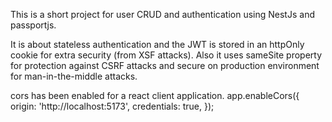 This is a short project for user CRUD and authentication using NestJs and passportjs.

It is about stateless authentication and the JWT is stored in an httpOnly cookie for extra security (from XSF attacks).
Also it uses sameSite property for protection against CSRF attacks and secure on production environment for man-in-the-middle attacks.

cors has been enabled for a react client application.
app.enableCors({
    origin: 'http://localhost:5173',
    credentials: true,
});
